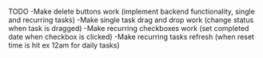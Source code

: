 TODO
-Make delete buttons work (implement backend functionality, single and recurring tasks)
-Make single task drag and drop work (change status when task is dragged)
-Make recurring checkboxes work (set completed date when checkbox is clicked)
-Make recurring tasks refresh (when reset time is hit ex 12am for daily tasks)